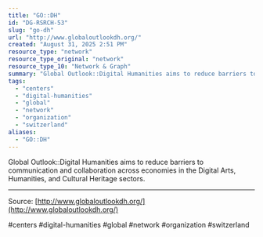 ```yaml
---
title: "GO::DH"
id: "DG-RSRCH-53"
slug: "go-dh"
url: "http://www.globaloutlookdh.org/"
created: "August 31, 2025 2:51 PM"
resource_type: "network"
resource_type_original: "network"
resource_type_10: "Network & Graph"
summary: "Global Outlook::Digital Humanities aims to reduce barriers to communication and collaboration across economies in the Digital Arts, Humanities, and Cultural Heritage sectors."
tags:
  - "centers"
  - "digital-humanities"
  - "global"
  - "network"
  - "organization"
  - "switzerland"
aliases:
  - "GO::DH"
---
```


Global Outlook::Digital Humanities aims to reduce barriers to communication and collaboration across economies in the Digital Arts, Humanities, and Cultural Heritage sectors.

---

Source: [http://www.globaloutlookdh.org/](http://www.globaloutlookdh.org/)

#centers #digital-humanities #global #network #organization #switzerland
